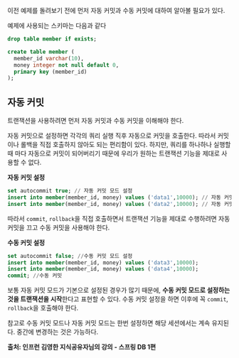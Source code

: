 이전 예제를 돌려보기 전에 먼저 자동 커밋과 수동 커밋에 대하여 알아볼 필요가 있다.

예제에 사용되는 스키마는 다음과 같다
```sql
drop table member if exists;

create table member (
  member_id varchar(10),
  money integer not null default 0,
  primary key (member_id)
);
```

## 자동 커밋
트랜잭션을 사용하려면 먼저 자동 커밋과 수동 커밋을 이해해야 한다.

자동 커밋으로 설정하면 각각의 쿼리 실행 직후 자동으로 커밋을 호출한다. 따라서 커밋이나 롤백을 직접 호출하지 않아도 되는 편리함이 있다.
하지만, 쿼리를 하나하나 실행할 때 마다 자동으로 커밋이 되어버리기 때문에 우리가 원하는 트랜잭션 기능을 제대로 사용할 수 없다.

__자동 커밋 설정__
```sql
set autocommit true; // 자동 커밋 모드 설정
insert into member(member_id, money) values ('data1',10000); // 자동 커밋
insert into member(member_id, money) values ('data2',10000); // 자동 커밋
```
따라서 `commit`, `rollback`을 직접 호출하면서 트랜잭션 기능을 제대로 수행하려면 자동 커밋을 끄고 수동 커밋을 사용해야 한다.

__수동 커밋 설정__
```sql
set autocommit false; //수동 커밋 모드 설정
insert into member(member_id, money) values ('data3',10000);
insert into member(member_id, money) values ('data4',10000);
commit; //수동 커밋
```

보통 자동 커밋 모드가 기본으로 설정된 경우가 많기 때문에, **수동 커밋 모드로 설정하는 것을 트랜잭션을 시작**한다고 표현할 수 있다.
수동 커밋 설정을 하면 이후에 꼭 `commit`, `rollback`을 호출해야 한다.

참고로 수동 커밋 모드나 자동 커밋 모드는 한번 설정하면 해당 세션에서는 계속 유지된다. 중간에 변경하는 것은 가능하다.


__출처: 인프런 김영한 지식공유자님의 강의 - 스프링 DB 1편__
